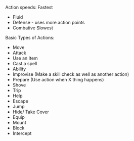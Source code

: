 Action speeds:
Fastest
- Fluid
- Defense - uses more action points
- Combative
Slowest

Basic Types of Actions:
- Move
- Attack
- Use an Item
- Cast a spell
- Ability
- Improvise (Make a skill check as well as another action)
- Prepare (Use action when X thing happens)
- Shove
- Trip
- Help
- Escape
- Jump
- Hide/ Take Cover
- Equip
- Mount
- Block
- Intercept
